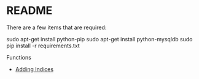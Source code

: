 README
======

There are a few items that are required:

sudo apt-get install python-pip
sudo apt-get install python-mysqldb
sudo pip install -r requirements.txt


Functions
  * [Adding Indices](http://stackoverflow.com/questions/6626810/multiple-columns-index-when-using-the-declarative-orm-extension-of-sqlalchemy)
